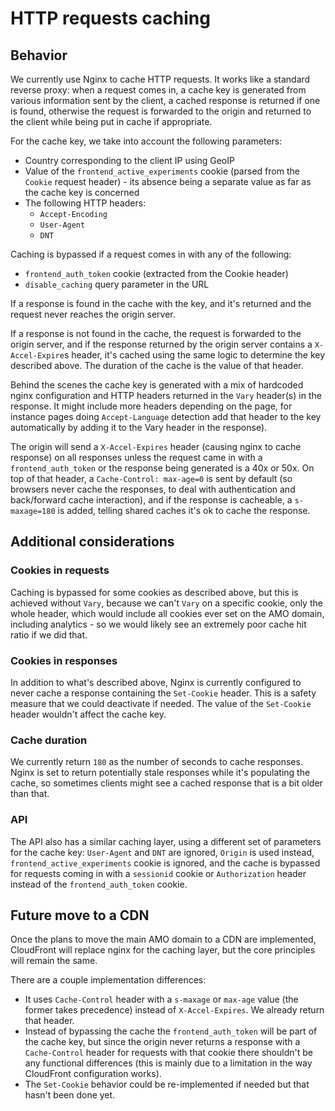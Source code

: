 # HTTP requests caching

## Behavior

We currently use Nginx to cache HTTP requests. It works like a standard reverse proxy: when a request comes in, a cache key is generated from various information sent by the client, a cached response is returned if one is found, otherwise the request is forwarded to the origin and returned to the client while being put in cache if appropriate.

For the cache key, we take into account the following parameters:

- Country corresponding to the client IP using GeoIP
- Value of the `frontend_active_experiments` cookie (parsed from the `Cookie` request header) - its absence being a separate value as far as the cache key is concerned
- The following HTTP headers:
  - `Accept-Encoding`
  - `User-Agent`
  - `DNT`

Caching is bypassed if a request comes in with any of the following:

- `frontend_auth_token` cookie (extracted from the Cookie header)
- `disable_caching` query parameter in the URL

If a response is found in the cache with the key, and it's returned and the request never reaches the origin server.

If a response is not found in the cache, the request is forwarded to the origin server, and if the response returned by the origin server contains a `X-Accel-Expire`s header, it's cached using the same logic to determine the key described above. The duration of the cache is the value of that header.

Behind the scenes the cache key is generated with a mix of hardcoded nginx configuration and HTTP headers returned in the `Vary` header(s) in the response. It might include more headers depending on the page, for instance pages doing `Accept-Language` detection add that header to the key automatically by adding it to the Vary header in the response).

The origin will send a `X-Accel-Expires` header (causing nginx to cache response) on all responses unless the request came in with a `frontend_auth_token` or the response being generated is a 40x or 50x. On top of that header, a `Cache-Control: max-age=0` is sent by default (so browsers never cache the responses, to deal with authentication and back/forward cache interaction), and if the response is cacheable, a `s-maxage=180` is added, telling shared caches it's ok to cache the response.

## Additional considerations

### Cookies in requests

Caching is bypassed for some cookies as described above, but this is achieved without `Vary`, because we can't `Vary` on a specific cookie, only the whole header, which would include all cookies ever set on the AMO domain, including analytics - so we would likely see an extremely poor cache hit ratio if we did that.

### Cookies in responses

In addition to what's described above, Nginx is currently configured to never cache a response containing the `Set-Cookie` header. This is a safety measure that we could deactivate if needed. The value of the `Set-Cookie` header wouldn't affect the cache key.

### Cache duration

We currently return `180` as the number of seconds to cache responses. Nginx is set to return potentially stale responses while it's populating the cache, so sometimes clients might see a cached response that is a bit older than that.

### API

The API also has a similar caching layer, using a different set of parameters for the cache key: `User-Agent` and `DNT` are ignored, `Origin` is used instead, `frontend_active_experiments` cookie is ignored, and the cache is bypassed for requests coming in with a `sessionid` cookie or `Authorization` header instead of the `frontend_auth_token` cookie.

## Future move to a CDN

Once the plans to move the main AMO domain to a CDN are implemented, CloudFront will replace nginx for the caching layer, but the core principles will remain the same.

There are a couple implementation differences:

- It uses `Cache-Control` header with a `s-maxage` or `max-age` value (the former takes precedence) instead of `X-Accel-Expires`. We already return that header.
- Instead of bypassing the cache the `frontend_auth_token` will be part of the cache key, but since the origin never returns a response with a `Cache-Control` header for requests with that cookie there shouldn't be any functional differences (this is mainly due to a limitation in the way CloudFront configuration works).
- The `Set-Cookie` behavior could be re-implemented if needed but that hasn't been done yet.
